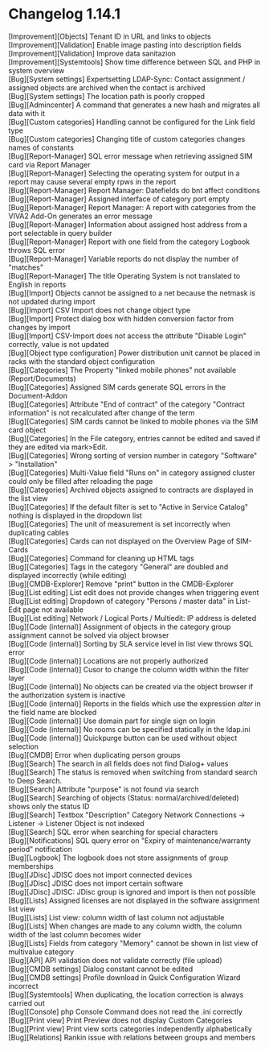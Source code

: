 # Changelog 1.14.1

[Improvement][Objects] Tenant ID in URL and links to objects  
[Improvement][Validation] Enable image pasting into description fields  
[Improvement][Validation] Improve data sanitazion  
[Improvement][Systemtools] Show time difference between SQL and PHP in system overview  
[Bug][System settings] Expertsetting LDAP-Sync: Contact assignment / assigned objects are archived when the contact is archived  
[Bug][System settings] The location path is poorly cropped  
[Bug][Admincenter] A command that generates a new hash and migrates all data with it  
[Bug][Custom categories] Handling cannot be configured for the Link field type  
[Bug][Custom categories] Changing title of custom categories changes names of constants  
[Bug][Report-Manager] SQL error message when retrieving assigned SIM card via Report Manager  
[Bug][Report-Manager] Selecting the operating system for output in a report may cause several empty rpws in the report  
[Bug][Report-Manager] Report Manager: Datefields do bnt affect conditions  
[Bug][Report-Manager] Assigned interface of category port empty  
[Bug][Report-Manager] Report Manager: A report with categories from the VIVA2 Add-On generates an error message  
[Bug][Report-Manager] Information about assigned host address from a port selectable in query builder  
[Bug][Report-Manager] Report with one field from the category Logbook throws SQL error  
[Bug][Report-Manager] Variable reports do not display the number of "matches"  
[Bug][Report-Manager] The title Operating System is not translated to English in reports  
[Bug][Import] Objects cannot be assigned to a net because the netmask is not updated during import  
[Bug][Import] CSV Import does not change object type  
[Bug][Import] Protect dialog box with hidden conversion factor from changes by import  
[Bug][Import] CSV-Import does not access the attribute "Disable Login" correctly, value is not updated  
[Bug][Object type configuration] Power distribution unit cannot be placed in racks with the standard object configuration  
[Bug][Categories] The Property "linked mobile phones" not available (Report/Documents)  
[Bug][Categories] Assigned SIM cards generate SQL errors in the Document-Addon  
[Bug][Categories] Attribute "End of contract" of the category "Contract information" is not recalculated after change of the term  
[Bug][Categories] SIM cards cannot be linked to mobile phones via the SIM card object  
[Bug][Categories] In the File category, entries cannot be edited and saved if they are edited via mark>Edit.  
[Bug][Categories] Wrong sorting of version number in category "Software" > "Installation"  
[Bug][Categories] Multi-Value field "Runs on" in category assigned cluster could only be filled after reloading the page  
[Bug][Categories] Archived objects assigned to contracts are displayed in the list view  
[Bug][Categories] If the default filter is set to "Active in Service Catalog" nothing is displayed in the dropdown list  
[Bug][Categories] The unit of measurement is set incorrectly when duplicating cables  
[Bug][Categories] Cards can not displayed on the Overview Page of SIM-Cards  
[Bug][Categories] Command for cleaning up HTML tags  
[Bug][Categories] Tags in the category "General" are doubled and displayed incorrectly (while editing)  
[Bug][CMDB-Explorer] Remove "print" button in the CMDB-Explorer  
[Bug][List editing] List edit does not provide changes when triggering event  
[Bug][List editing] Dropdown of category "Persons / master data" in List-Edit page not available  
[Bug][List editing] Network / Logical Ports / Multiedit: IP address is deleted  
[Bug][Code (internal)] Assignment of objects in the category group assignment cannot be solved via object browser  
[Bug][Code (internal)] Sorting by SLA service level in list view throws SQL error  
[Bug][Code (internal)] Locations are not properly authorized  
[Bug][Code (internal)] Cusor to change the column width within the filter layer  
[Bug][Code (internal)] No objects can be created via the object browser if the authorization system is inactive  
[Bug][Code (internal)] Reports in the fields which use the expression *alter* in the field name are blocked  
[Bug][Code (internal)] Use domain part for single sign on login  
[Bug][Code (internal)] No rooms can be specified statically in the ldap.ini  
[Bug][Code (internal)] Quickpurge button can be used without object selection  
[Bug][CMDB] Error when duplicating person groups  
[Bug][Search] The search in all fields does not find Dialog+ values  
[Bug][Search] The status is removed when switching from standard search to Deep Search.  
[Bug][Search] Attribute "purpose" is not found via search  
[Bug][Search] Searching of objects (Status: normal/archived/deleted) shows only the status ID  
[Bug][Search] Textbox "Description" Category Network Connections -> Listener -> Listener Object is not indexed  
[Bug][Search] SQL error when searching for special characters  
[Bug][Notifications] SQL query error on "Expiry of maintenance/warranty period" notification  
[Bug][Logbook] The logbook does not store assignments of group memberships  
[Bug][JDisc] JDISC does not import connected devices  
[Bug][JDisc] JDISC does not import certain software  
[Bug][JDisc] JDISC: JDisc group is ignored and import is then not possible  
[Bug][Lists] Assigned licenses are not displayed in the software assignment list view  
[Bug][Lists] List view: column width of last column not adjustable  
[Bug][Lists] When changes are made to any column width, the column width of the last column becomes wider  
[Bug][Lists] Fields from category "Memory" cannot be shown in list view of multivalue category  
[Bug][API] API validation does not validate correctly (file upload)  
[Bug][CMDB settings] Dialog constant cannot be edited  
[Bug][CMDB settings] Profile download in Quick Configuration Wizard incorrect  
[Bug][Systemtools] When duplicating, the location correction is always carried out  
[Bug][Console] php Console Command does not read the .ini correctly  
[Bug][Print view] Print Preview does not display Custom Categories  
[Bug][Print view] Print view sorts categories independently alphabetically  
[Bug][Relations] Rankin issue with relations between groups and members  
